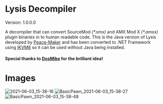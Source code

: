 # Lysis Decompiler
Version: 1.0.0.0

A decompiler that can convert SourceMod *(\*.smx)* and AMX Mod X *(\*.amxx)* plugin binaries in to human readable code.
This is the Java version of Lysis developed by  [Peace-Maker](https://github.com/peace-maker/lysis-java) and has been converted to .NET Framework using [IKVM8](https://github.com/windward-studios/ikvm8) so it can be used without Java being installed.

#### Special thanks to [DosMike](https://github.com/DosMike) for the brilliant idea!

# Images
![2021-06-03_15-38-16](https://user-images.githubusercontent.com/22834512/120654403-f4b10800-c481-11eb-8b34-371de18addea.png)
![BasicPawn_2021-06-03_15-38-27](https://user-images.githubusercontent.com/22834512/120654445-fc70ac80-c481-11eb-974b-d85369f57e9e.png)
![BasicPawn_2021-06-03_15-38-48](https://user-images.githubusercontent.com/22834512/120654448-fda1d980-c481-11eb-93c3-6ec641353f9d.png)
